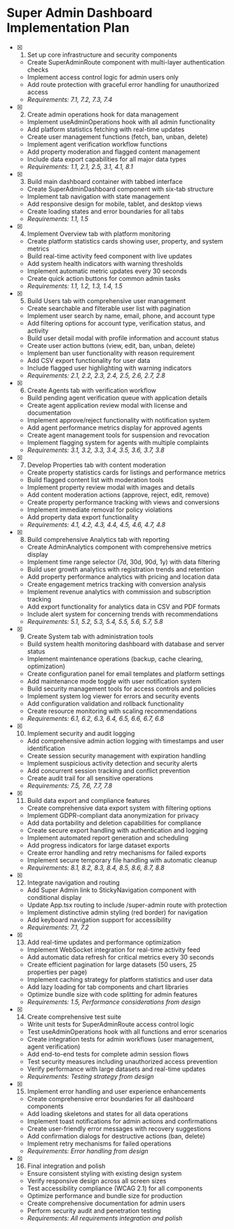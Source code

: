 # Super Admin Dashboard Implementation Plan

- [x] 1. Set up core infrastructure and security components
  - Create SuperAdminRoute component with multi-layer authentication checks
  - Implement access control logic for admin users only
  - Add route protection with graceful error handling for unauthorized access
  - _Requirements: 7.1, 7.2, 7.3, 7.4_

- [x] 2. Create admin operations hook for data management
  - Implement useAdminOperations hook with all admin functionality
  - Add platform statistics fetching with real-time updates
  - Create user management functions (fetch, ban, unban, delete)
  - Implement agent verification workflow functions
  - Add property moderation and flagged content management
  - Include data export capabilities for all major data types
  - _Requirements: 1.1, 2.1, 2.5, 3.1, 4.1, 8.1_

- [x] 3. Build main dashboard container with tabbed interface
  - Create SuperAdminDashboard component with six-tab structure
  - Implement tab navigation with state management
  - Add responsive design for mobile, tablet, and desktop views
  - Create loading states and error boundaries for all tabs
  - _Requirements: 1.1, 1.5_

- [x] 4. Implement Overview tab with platform monitoring
  - Create platform statistics cards showing user, property, and system metrics
  - Build real-time activity feed component with live updates
  - Add system health indicators with warning thresholds
  - Implement automatic metric updates every 30 seconds
  - Create quick action buttons for common admin tasks
  - _Requirements: 1.1, 1.2, 1.3, 1.4, 1.5_

- [x] 5. Build Users tab with comprehensive user management
  - Create searchable and filterable user list with pagination
  - Implement user search by name, email, phone, and account type
  - Add filtering options for account type, verification status, and activity
  - Build user detail modal with profile information and account status
  - Create user action buttons (view, edit, ban, unban, delete)
  - Implement ban user functionality with reason requirement
  - Add CSV export functionality for user data
  - Include flagged user highlighting with warning indicators
  - _Requirements: 2.1, 2.2, 2.3, 2.4, 2.5, 2.6, 2.7, 2.8_

- [x] 6. Create Agents tab with verification workflow
  - Build pending agent verification queue with application details
  - Create agent application review modal with license and documentation
  - Implement approve/reject functionality with notification system
  - Add agent performance metrics display for approved agents
  - Create agent management tools for suspension and revocation
  - Implement flagging system for agents with multiple complaints
  - _Requirements: 3.1, 3.2, 3.3, 3.4, 3.5, 3.6, 3.7, 3.8_

- [x] 7. Develop Properties tab with content moderation
  - Create property statistics cards for listings and performance metrics
  - Build flagged content list with moderation tools
  - Implement property review modal with images and details
  - Add content moderation actions (approve, reject, edit, remove)
  - Create property performance tracking with views and conversions
  - Implement immediate removal for policy violations
  - Add property data export functionality
  - _Requirements: 4.1, 4.2, 4.3, 4.4, 4.5, 4.6, 4.7, 4.8_

- [x] 8. Build comprehensive Analytics tab with reporting
  - Create AdminAnalytics component with comprehensive metrics display
  - Implement time range selector (7d, 30d, 90d, 1y) with data filtering
  - Build user growth analytics with registration trends and retention
  - Add property performance analytics with pricing and location data
  - Create engagement metrics tracking with conversion analysis
  - Implement revenue analytics with commission and subscription tracking
  - Add export functionality for analytics data in CSV and PDF formats
  - Include alert system for concerning trends with recommendations
  - _Requirements: 5.1, 5.2, 5.3, 5.4, 5.5, 5.6, 5.7, 5.8_

- [x] 9. Create System tab with administration tools
  - Build system health monitoring dashboard with database and server status
  - Implement maintenance operations (backup, cache clearing, optimization)
  - Create configuration panel for email templates and platform settings
  - Add maintenance mode toggle with user notification system
  - Build security management tools for access controls and policies
  - Implement system log viewer for errors and security events
  - Add configuration validation and rollback functionality
  - Create resource monitoring with scaling recommendations
  - _Requirements: 6.1, 6.2, 6.3, 6.4, 6.5, 6.6, 6.7, 6.8_

- [x] 10. Implement security and audit logging
  - Add comprehensive admin action logging with timestamps and user identification
  - Create session security management with expiration handling
  - Implement suspicious activity detection and security alerts
  - Add concurrent session tracking and conflict prevention
  - Create audit trail for all sensitive operations
  - _Requirements: 7.5, 7.6, 7.7, 7.8_

- [x] 11. Build data export and compliance features
  - Create comprehensive data export system with filtering options
  - Implement GDPR-compliant data anonymization for privacy
  - Add data portability and deletion capabilities for compliance
  - Create secure export handling with authentication and logging
  - Implement automated report generation and scheduling
  - Add progress indicators for large dataset exports
  - Create error handling and retry mechanisms for failed exports
  - Implement secure temporary file handling with automatic cleanup
  - _Requirements: 8.1, 8.2, 8.3, 8.4, 8.5, 8.6, 8.7, 8.8_

- [x] 12. Integrate navigation and routing
  - Add Super Admin link to StickyNavigation component with conditional display
  - Update App.tsx routing to include /super-admin route with protection
  - Implement distinctive admin styling (red border) for navigation
  - Add keyboard navigation support for accessibility
  - _Requirements: 7.1, 7.2_

- [x] 13. Add real-time updates and performance optimization
  - Implement WebSocket integration for real-time activity feed
  - Add automatic data refresh for critical metrics every 30 seconds
  - Create efficient pagination for large datasets (50 users, 25 properties per page)
  - Implement caching strategy for platform statistics and user data
  - Add lazy loading for tab components and chart libraries
  - Optimize bundle size with code splitting for admin features
  - _Requirements: 1.5, Performance considerations from design_

- [x] 14. Create comprehensive test suite
  - Write unit tests for SuperAdminRoute access control logic
  - Test useAdminOperations hook with all functions and error scenarios
  - Create integration tests for admin workflows (user management, agent verification)
  - Add end-to-end tests for complete admin session flows
  - Test security measures including unauthorized access prevention
  - Verify performance with large datasets and real-time updates
  - _Requirements: Testing strategy from design_

- [x] 15. Implement error handling and user experience enhancements
  - Create comprehensive error boundaries for all dashboard components
  - Add loading skeletons and states for all data operations
  - Implement toast notifications for admin actions and confirmations
  - Create user-friendly error messages with recovery suggestions
  - Add confirmation dialogs for destructive actions (ban, delete)
  - Implement retry mechanisms for failed operations
  - _Requirements: Error handling from design_

- [x] 16. Final integration and polish
  - Ensure consistent styling with existing design system
  - Verify responsive design across all screen sizes
  - Test accessibility compliance (WCAG 2.1) for all components
  - Optimize performance and bundle size for production
  - Create comprehensive documentation for admin users
  - Perform security audit and penetration testing
  - _Requirements: All requirements integration and polish_